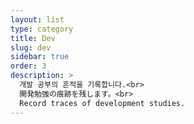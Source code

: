```yaml
---
layout: list
type: category
title: Dev
slug: dev
sidebar: true
order: 3
description: >
  개발 공부의 흔적을 기록합니다.<br>
  開発勉強の痕跡を残します。<br>
  Record traces of development studies.
---
```

